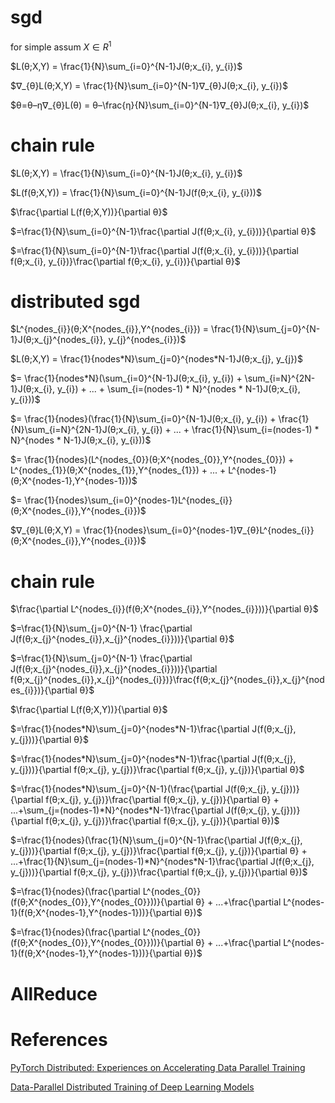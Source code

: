 
# sgd

for simple assum $X \in R^{1}$

$L(θ;X,Y) = \frac{1}{N}\sum_{i=0}^{N-1}J(θ;x_{i}, y_{i})$

$∇_{θ}L(θ;X,Y) = \frac{1}{N}\sum_{i=0}^{N-1}∇_{θ}J(θ;x_{i}, y_{i})$

$θ=θ–η∇_{θ}L(θ) = θ–\frac{η}{N}\sum_{i=0}^{N-1}∇_{θ}J(θ;x_{i}, y_{i})$

# chain rule
$L(θ;X,Y) = \frac{1}{N}\sum_{i=0}^{N-1}J(θ;x_{i}, y_{i})$

$L(f(θ;X,Y)) = \frac{1}{N}\sum_{i=0}^{N-1}J(f(θ;x_{i}, y_{i}))$

$\frac{\partial L(f(θ;X,Y))}{\partial θ}$

$=\frac{1}{N}\sum_{i=0}^{N-1}\frac{\partial J(f(θ;x_{i}, y_{i}))}{\partial θ}$

$=\frac{1}{N}\sum_{i=0}^{N-1}\frac{\partial J(f(θ;x_{i}, y_{i}))}{\partial f(θ;x_{i}, y_{i})}\frac{\partial f(θ;x_{i}, y_{i})}{\partial θ}$

# distributed sgd

$L^{nodes_{i}}(θ;X^{nodes_{i}},Y^{nodes_{i}}) = \frac{1}{N}\sum_{j=0}^{N-1}J(θ;x_{j}^{nodes_{i}}, y_{j}^{nodes_{i}})$

<p>
$L(θ;X,Y) = \frac{1}{nodes*N}\sum_{j=0}^{nodes*N-1}J(θ;x_{j}, y_{j})$
</p>

$= \frac{1}{nodes*N}(\sum_{i=0}^{N-1}J(θ;x_{i}, y_{i}) + \sum_{i=N}^{2N-1}J(θ;x_{i}, y_{i}) + ... + \sum_{i=(nodes-1) * N}^{nodes * N-1}J(θ;x_{i}, y_{i}))$

$= \frac{1}{nodes}(\frac{1}{N}\sum_{i=0}^{N-1}J(θ;x_{i}, y_{i}) + \frac{1}{N}\sum_{i=N}^{2N-1}J(θ;x_{i}, y_{i}) + ... + \frac{1}{N}\sum_{i=(nodes-1) * N}^{nodes * N-1}J(θ;x_{i}, y_{i}))$

$= \frac{1}{nodes}(L^{nodes_{0}}(θ;X^{nodes_{0}},Y^{nodes_{0}}) + L^{nodes_{1}}(θ;X^{nodes_{1}},Y^{nodes_{1}}) + ... + L^{nodes-1}(θ;X^{nodes-1},Y^{nodes-1}))$

$= \frac{1}{nodes}\sum_{i=0}^{nodes-1}L^{nodes_{i}}(θ;X^{nodes_{i}},Y^{nodes_{i}})$

$∇_{θ}L(θ;X,Y) = \frac{1}{nodes}\sum_{i=0}^{nodes-1}∇_{θ}L^{nodes_{i}}(θ;X^{nodes_{i}},Y^{nodes_{i}})$

# chain rule

$\frac{\partial L^{nodes_{i}}(f(θ;X^{nodes_{i}},Y^{nodes_{i}}))}{\partial θ}$

$=\frac{1}{N}\sum_{j=0}^{N-1} \frac{\partial J(f(θ;x_{j}^{nodes_{i}},x_{j}^{nodes_{i}}))}{\partial θ}$

$=\frac{1}{N}\sum_{j=0}^{N-1} \frac{\partial J(f(θ;x_{j}^{nodes_{i}},x_{j}^{nodes_{i}}))}{\partial f(θ;x_{j}^{nodes_{i}},x_{j}^{nodes_{i}})}\frac{f(θ;x_{j}^{nodes_{i}},x_{j}^{nodes_{i}})}{\partial θ}$

$\frac{\partial L(f(θ;X,Y))}{\partial θ}$

<p>
$=\frac{1}{nodes*N}\sum_{j=0}^{nodes*N-1}\frac{\partial J(f(θ;x_{j}, y_{j}))}{\partial θ}$
</p>

<p>
$=\frac{1}{nodes*N}\sum_{j=0}^{nodes*N-1}\frac{\partial J(f(θ;x_{j}, y_{j}))}{\partial f(θ;x_{j}, y_{j})}\frac{\partial f(θ;x_{j}, y_{j})}{\partial θ}$
</p>

<p>
$=\frac{1}{nodes*N}\sum_{j=0}^{N-1}(\frac{\partial J(f(θ;x_{j}, y_{j}))}{\partial f(θ;x_{j}, y_{j})}\frac{\partial f(θ;x_{j}, y_{j})}{\partial θ} + ...+\sum_{j=(nodes-1)*N}^{nodes*N-1}\frac{\partial J(f(θ;x_{j}, y_{j}))}{\partial f(θ;x_{j}, y_{j})}\frac{\partial f(θ;x_{j}, y_{j})}{\partial θ})$
</p>

<p>
$=\frac{1}{nodes}(\frac{1}{N}\sum_{j=0}^{N-1}\frac{\partial J(f(θ;x_{j}, y_{j}))}{\partial f(θ;x_{j}, y_{j})}\frac{\partial f(θ;x_{j}, y_{j})}{\partial θ} + ...+\frac{1}{N}\sum_{j=(nodes-1)*N}^{nodes*N-1}\frac{\partial J(f(θ;x_{j}, y_{j}))}{\partial f(θ;x_{j}, y_{j})}\frac{\partial f(θ;x_{j}, y_{j})}{\partial θ})$
</p>

<p>
$=\frac{1}{nodes}(\frac{\partial L^{nodes_{0}}(f(θ;X^{nodes_{0}},Y^{nodes_{0}}))}{\partial θ} + ...+\frac{\partial L^{nodes-1}(f(θ;X^{nodes-1},Y^{nodes-1}))}{\partial θ})$
</p>

<p>
$=\frac{1}{nodes}(\frac{\partial L^{nodes_{0}}(f(θ;X^{nodes_{0}},Y^{nodes_{0}}))}{\partial θ} + ...+\frac{\partial L^{nodes-1}(f(θ;X^{nodes-1},Y^{nodes-1}))}{\partial θ})$
</p>

# AllReduce

# References

[PyTorch Distributed: Experiences on Accelerating Data Parallel Training](https://arxiv.org/pdf/2006.15704)

[Data-Parallel Distributed Training of Deep Learning Models](https://siboehm.com/articles/22/data-parallel-training)